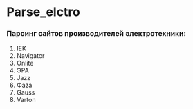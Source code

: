# Parse_elctro
### Парсинг сайтов производителей электротехники:
1) IEK 
2) Navigator 
3) Onlite 
4) ЭРА 
5) Jazz 
6) Фаza 
7) Gauss 
8) Varton
